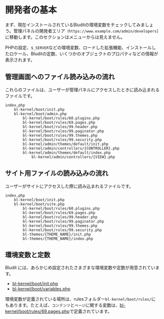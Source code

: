 # 開発者の基本
<!-- position: 1 -->

まず、現在インストールされているBluditの環境変数をチェックしてみましょう。管理パネルの開発者エリア`（https://www.example.com/admin/developers`）に移動します。このセクションはメニューからは見えません。

PHPの設定、`$_SERVER`などの環境変数、ロードした拡張機能、インストールしたロケール、Bluditの定数、いくつかのオブジェクトのプロパティなどの情報が表示されます。

## 管理画面へのファイル読み込みの流れ
これらのファイルは、ユーザーが管理パネルにアクセスしたときに読み込まれるファイルです。

```
index.php
	bl-kernel/boot/init.php
	bl-kernel/boot/admin.php
		bl-kernel/boot/rules/60.plugins.php
		bl-kernel/boot/rules/69.pages.php
		bl-kernel/boot/rules/99.header.php
		bl-kernel/boot/rules/99.paginator.php
		bl-kernel/boot/rules/99.themes.php
		bl-kernel/boot/rules/99.security.php
		bl-kernel/admin/themes/default/init.php
		bl-kernel/admin/controllers/{CONTROLLER}.php
		bl-kernel/admin/themes/default/index.php
			bl-kernel/admin/controllers/{VIEW}.php
```

## サイト用ファイルの読み込みの流れ
ユーザーがサイトにアクセスした際に読み込まれるファイルです。

```
index.php
	bl-kernel/boot/init.php
	bl-kernel/boot/site.php
		bl-kernel/boot/rules/60.plugins.php
		bl-kernel/boot/rules/69.pages.php
		bl-kernel/boot/rules/99.header.php
		bl-kernel/boot/rules/99.paginator.php
		bl-kernel/boot/rules/99.themes.php
		bl-kernel/boot/rules/99.security.php
		bl-themes/{THEME_NAME}/init.php
		bl-themes/{THEME_NAME}/index.php
```

## 環境変数と定数
Bludit には、あらかじめ設定されたさまざまな環境変数や定数が用意されています。

- [bl-kernel/boot/init.php](https://github.com/bludit/bludit/blob/master/bl-kernel/boot/init.php)
- [bl-kernel/boot/variables.php](https://github.com/bludit/bludit/blob/master/bl-kernel/boot/variables.php)

環境変数が定義されている場所は、rulesフォルダー`bl-kernel/boot/rules/`にもあります。たとえば、`コンテンツ`と`ページ`に関する変数は、[bl-kernel/boot/rules/69.pages.php](https://github.com/bludit/bludit/blob/master/bl-kernel/boot/rules/69.pages.php)で定義されています。
